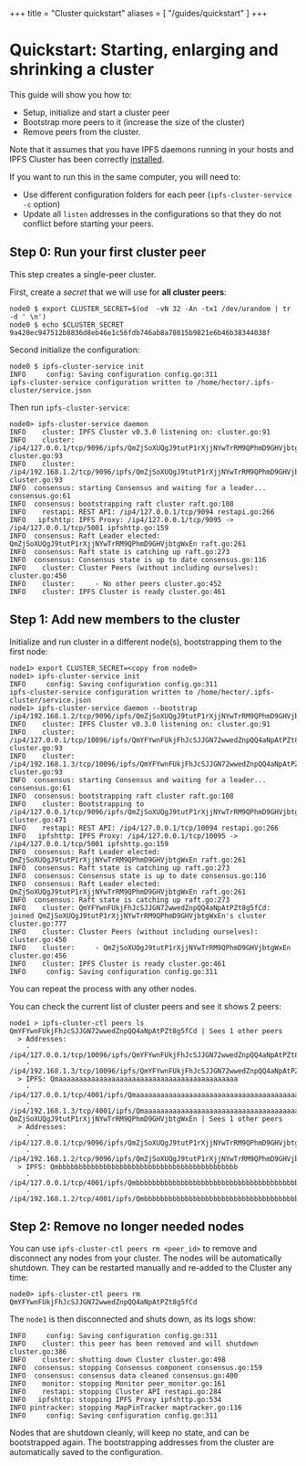 +++
title = "Cluster quickstart"
aliases = [
    "/guides/quickstart"
]
+++


# Quickstart: Starting, enlarging and shrinking a cluster

This guide will show you how to:

* Setup, initialize and start a cluster peer
* Bootstrap more peers to it (increase the size of the cluster)
* Remove peers from the cluster.

Note that it assumes that you have IPFS daemons running in your hosts and IPFS Cluster has been correctly [installed](/documentation/download).

If you want to run this in the same computer, you will need to:

* Use different configuration folders for each peer (`ipfs-cluster-service -c` option)
* Update all `listen` addresses in the configurations so that they do not conflict before starting your peers.

## Step 0: Run your first cluster peer

This step creates a single-peer cluster.

First, create a *secret* that we will use for **all cluster peers**:

```
node0 $ export CLUSTER_SECRET=$(od  -vN 32 -An -tx1 /dev/urandom | tr -d ' \n')
node0 $ echo $CLUSTER_SECRET
9a420ec947512b8836d8eb46e1c56fdb746ab8a78015b9821e6b46b38344038f
```

Second initialize the configuration:

```
node0 $ ipfs-cluster-service init
INFO     config: Saving configuration config.go:311
ipfs-cluster-service configuration written to /home/hector/.ipfs-cluster/service.json
```

Then run `ipfs-cluster-service`:

```
node0> ipfs-cluster-service daemon
INFO    cluster: IPFS Cluster v0.3.0 listening on: cluster.go:91
INFO    cluster:         /ip4/127.0.0.1/tcp/9096/ipfs/QmZjSoXUQgJ9tutP1rXjjNYwTrRM9QPhmD9GHVjbtgWxEn cluster.go:93
INFO    cluster:         /ip4/192.168.1.2/tcp/9096/ipfs/QmZjSoXUQgJ9tutP1rXjjNYwTrRM9QPhmD9GHVjbtgWxEn cluster.go:93
INFO  consensus: starting Consensus and waiting for a leader... consensus.go:61
INFO  consensus: bootstrapping raft cluster raft.go:108
INFO    restapi: REST API: /ip4/127.0.0.1/tcp/9094 restapi.go:266
INFO   ipfshttp: IPFS Proxy: /ip4/127.0.0.1/tcp/9095 -> /ip4/127.0.0.1/tcp/5001 ipfshttp.go:159
INFO  consensus: Raft Leader elected: QmZjSoXUQgJ9tutP1rXjjNYwTrRM9QPhmD9GHVjbtgWxEn raft.go:261
INFO  consensus: Raft state is catching up raft.go:273
INFO  consensus: Consensus state is up to date consensus.go:116
INFO    cluster: Cluster Peers (without including ourselves): cluster.go:450
INFO    cluster:     - No other peers cluster.go:452
INFO    cluster: IPFS Cluster is ready cluster.go:461
```

## Step 1: Add new members to the cluster

Initialize and run cluster in a different node(s), bootstrapping them to the first node:

```
node1> export CLUSTER_SECRET=<copy from node0>
node1> ipfs-cluster-service init
INFO     config: Saving configuration config.go:311
ipfs-cluster-service configuration written to /home/hector/.ipfs-cluster/service.json
node1> ipfs-cluster-service daemon --bootstrap /ip4/192.168.1.2/tcp/9096/ipfs/QmZjSoXUQgJ9tutP1rXjjNYwTrRM9QPhmD9GHVjbtgWxEn
INFO    cluster: IPFS Cluster v0.3.0 listening on: cluster.go:91
INFO    cluster:         /ip4/127.0.0.1/tcp/10096/ipfs/QmYFYwnFUkjFhJcSJJGN72wwedZnpQQ4aNpAtPZt8g5fCd cluster.go:93
INFO    cluster:         /ip4/192.168.1.3/tcp/10096/ipfs/QmYFYwnFUkjFhJcSJJGN72wwedZnpQQ4aNpAtPZt8g5fCd cluster.go:93
INFO  consensus: starting Consensus and waiting for a leader... consensus.go:61
INFO  consensus: bootstrapping raft cluster raft.go:108
INFO    cluster: Bootstrapping to /ip4/127.0.0.1/tcp/9096/ipfs/QmZjSoXUQgJ9tutP1rXjjNYwTrRM9QPhmD9GHVjbtgWxEn cluster.go:471
INFO    restapi: REST API: /ip4/127.0.0.1/tcp/10094 restapi.go:266
INFO   ipfshttp: IPFS Proxy: /ip4/127.0.0.1/tcp/10095 -> /ip4/127.0.0.1/tcp/5001 ipfshttp.go:159
INFO  consensus: Raft Leader elected: QmZjSoXUQgJ9tutP1rXjjNYwTrRM9QPhmD9GHVjbtgWxEn raft.go:261
INFO  consensus: Raft state is catching up raft.go:273
INFO  consensus: Consensus state is up to date consensus.go:116
INFO  consensus: Raft Leader elected: QmZjSoXUQgJ9tutP1rXjjNYwTrRM9QPhmD9GHVjbtgWxEn raft.go:261
INFO  consensus: Raft state is catching up raft.go:273
INFO    cluster: QmYFYwnFUkjFhJcSJJGN72wwedZnpQQ4aNpAtPZt8g5fCd: joined QmZjSoXUQgJ9tutP1rXjjNYwTrRM9QPhmD9GHVjbtgWxEn's cluster cluster.go:777
INFO    cluster: Cluster Peers (without including ourselves): cluster.go:450
INFO    cluster:     - QmZjSoXUQgJ9tutP1rXjjNYwTrRM9QPhmD9GHVjbtgWxEn cluster.go:456
INFO    cluster: IPFS Cluster is ready cluster.go:461
INFO     config: Saving configuration config.go:311
```

You can repeat the process with any other nodes.

You can check the current list of cluster peers and see it shows 2 peers:

```
node1 > ipfs-cluster-ctl peers ls
QmYFYwnFUkjFhJcSJJGN72wwedZnpQQ4aNpAtPZt8g5fCd | Sees 1 other peers
  > Addresses:
    - /ip4/127.0.0.1/tcp/10096/ipfs/QmYFYwnFUkjFhJcSJJGN72wwedZnpQQ4aNpAtPZt8g5fCd
    - /ip4/192.168.1.3/tcp/10096/ipfs/QmYFYwnFUkjFhJcSJJGN72wwedZnpQQ4aNpAtPZt8g5fCd
  > IPFS: Qmaaaaaaaaaaaaaaaaaaaaaaaaaaaaaaaaaaaaaaaaaaaa
    - /ip4/127.0.0.1/tcp/4001/ipfs/Qmaaaaaaaaaaaaaaaaaaaaaaaaaaaaaaaaaaaaaaaaaaaa
    - /ip4/192.168.1.3/tcp/4001/ipfs/Qmaaaaaaaaaaaaaaaaaaaaaaaaaaaaaaaaaaaaaaaaaaaa
QmZjSoXUQgJ9tutP1rXjjNYwTrRM9QPhmD9GHVjbtgWxEn | Sees 1 other peers
  > Addresses:
    - /ip4/127.0.0.1/tcp/9096/ipfs/QmZjSoXUQgJ9tutP1rXjjNYwTrRM9QPhmD9GHVjbtgWxEn
    - /ip4/192.168.1.2/tcp/9096/ipfs/QmZjSoXUQgJ9tutP1rXjjNYwTrRM9QPhmD9GHVjbtgWxEn
  > IPFS: Qmbbbbbbbbbbbbbbbbbbbbbbbbbbbbbbbbbbbbbbbbbbbb
    - /ip4/127.0.0.1/tcp/4001/ipfs/Qmbbbbbbbbbbbbbbbbbbbbbbbbbbbbbbbbbbbbbbbbbbbb
    - /ip4/192.168.1.2/tcp/4001/ipfs/Qmbbbbbbbbbbbbbbbbbbbbbbbbbbbbbbbbbbbbbbbbbbbb
```

## Step 2: Remove no longer needed nodes

You can use `ipfs-cluster-ctl peers rm <peer_id>` to remove and disconnect any nodes from your cluster. The nodes will be automatically shutdown. They can be restarted manually and re-added to the Cluster any time:

```
node0> ipfs-cluster-ctl peers rm QmYFYwnFUkjFhJcSJJGN72wwedZnpQQ4aNpAtPZt8g5fCd
```

The `node1` is then disconnected and shuts down, as its logs show:

```
INFO     config: Saving configuration config.go:311
INFO    cluster: this peer has been removed and will shutdown cluster.go:386
INFO    cluster: shutting down Cluster cluster.go:498
INFO  consensus: stopping Consensus component consensus.go:159
INFO  consensus: consensus data cleaned consensus.go:400
INFO    monitor: stopping Monitor peer_monitor.go:161
INFO    restapi: stopping Cluster API restapi.go:284
INFO   ipfshttp: stopping IPFS Proxy ipfshttp.go:534
INFO pintracker: stopping MapPinTracker maptracker.go:116
INFO     config: Saving configuration config.go:311
```

Nodes that are shutdown cleanly, will keep no state, and can be bootstrapped again. The bootstrapping addresses from the cluster are automatically saved to the configuration.
